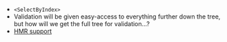 - `<SelectByIndex>`
- Validation will be given easy-access to everything further down the tree, but how will we get the full tree for validation...?
- [HMR support](https://github.com/mobxjs/mobx-state-tree/blob/4c2b19ec4a6a8d74064e4b8a87c0f8b46e97e621/examples/boxes/src/stores/domain-state.js#L94-L104)